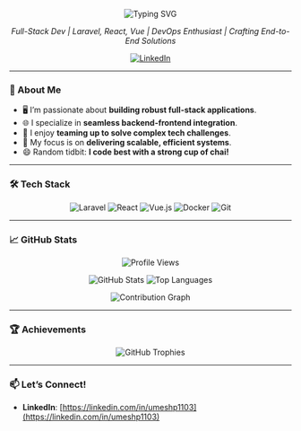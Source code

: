 <p align="center">
  <img src="https://readme-typing-svg.herokuapp.com?font=Fira+Code&size=24&pause=1000&color=FF2D20¢er=true&vCenter=true&width=435&lines=Hey%2C+I'm+Umesh+Prajapati!;Full-Stack+Dev+%7C+Laravel+%26+Frontend" alt="Typing SVG" />
</p>

<p align="center">
  <em>Full-Stack Dev | Laravel, React, Vue | DevOps Enthusiast | Crafting End-to-End Solutions</em>
</p>

<p align="center">
  <a href="https://linkedin.com/in/umeshp1103" target="_blank">
    <img src="https://img.shields.io/badge/LinkedIn-0077B5?style=for-the-badge&logo=linkedin&logoColor=white" alt="LinkedIn" />
  </a>
</p>

---

### 🌟 About Me
- 🖥️ I’m passionate about **building robust full-stack applications**.
- 🌐 I specialize in **seamless backend-frontend integration**.
- 🤝 I enjoy **teaming up to solve complex tech challenges**.
- 🎯 My focus is on **delivering scalable, efficient systems**.
- 😄 Random tidbit: **I code best with a strong cup of chai!**

---

### 🛠️ Tech Stack
<p align="center">
  <img src="https://img.shields.io/badge/Laravel-FF2D20?style=flat-square&logo=laravel&logoColor=white" alt="Laravel" />
  <img src="https://img.shields.io/badge/React-61DAFB?style=flat-square&logo=react&logoColor=white" alt="React" />
  <img src="https://img.shields.io/badge/Vue.js-4FC08D?style=flat-square&logo=vue.js&logoColor=white" alt="Vue.js" />
  <img src="https://img.shields.io/badge/Docker-0DB7ED?style=flat-square&logo=docker&logoColor=white" alt="Docker" />
  <img src="https://img.shields.io/badge/Git-F05032?style=flat-square&logo=git&logoColor=white" alt="Git" />
</p>

---

### 📈 GitHub Stats
<p align="center">
  <img src="https://komarev.com/ghpvc/?username=Umesh11032000&color=blue" alt="Profile Views" />
</p>
<p align="center">
  <img src="https://github-readme-stats.vercel.app/api?username=Umesh11032000&show_icons=true&theme=onedark" alt="GitHub Stats" />
  <img src="https://github-readme-stats.vercel.app/api/top-langs/?username=Umesh11032000&layout=compact&theme=onedark" alt="Top Languages" />
</p>
<p align="center">
  <img src="https://github-readme-activity-graph.vercel.app/graph?username=Umesh11032000&theme=onedark" alt="Contribution Graph" />
</p>

---

### 🏆 Achievements
<p align="center">
  <img src="https://github-profile-trophy.vercel.app/?username=Umesh11032000&theme=onedark" alt="GitHub Trophies" />
</p>

---

### 📫 Let’s Connect!
- **LinkedIn**: [https://linkedin.com/in/umeshp1103](https://linkedin.com/in/umeshp1103)
